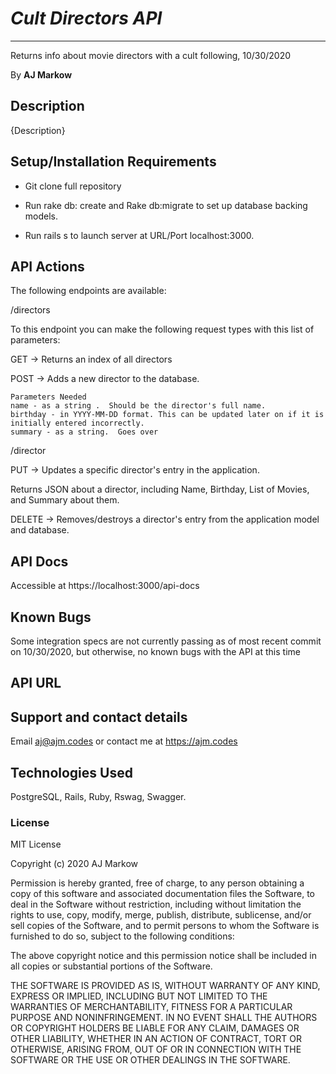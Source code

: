 # _Cult Directors API_

---

Returns info about movie directors with a cult following, 10/30/2020

By **AJ Markow**

## Description

{Description}

## Setup/Installation Requirements

- Git clone full repository

- Run rake db: create and Rake db:migrate to set up database backing models.

- Run rails s to launch server at URL/Port localhost:3000.

## API Actions

The following endpoints are available:

/directors

To this endpoint you can make the following request types with this list of parameters:

GET -> Returns an index of all directors

POST -> Adds a new director to the database.

    Parameters Needed
    name - as a string .  Should be the director's full name.
    birthday - in YYYY-MM-DD format. This can be updated later on if it is initially entered incorrectly.
    summary - as a string.  Goes over

/director

PUT -> Updates a specific director's entry in the application.

Returns JSON about a director, including Name, Birthday, List of Movies, and Summary about them.

DELETE -> Removes/destroys a director's entry from the application model and database.

## API Docs

Accessible at https://localhost:3000/api-docs

## Known Bugs

Some integration specs are not currently passing as of most recent commit on 10/30/2020, but otherwise, no known bugs with the API at this time

## API URL

## Support and contact details

Email aj@ajm.codes or contact me at https://ajm.codes

## Technologies Used

PostgreSQL, Rails, Ruby, Rswag, Swagger.

### License

MIT License

Copyright (c) 2020 AJ Markow

Permission is hereby granted, free of charge, to any person obtaining a copy
of this software and associated documentation files the Software, to deal
in the Software without restriction, including without limitation the rights
to use, copy, modify, merge, publish, distribute, sublicense, and/or sell
copies of the Software, and to permit persons to whom the Software is
furnished to do so, subject to the following conditions:

The above copyright notice and this permission notice shall be included in all
copies or substantial portions of the Software.

THE SOFTWARE IS PROVIDED AS IS, WITHOUT WARRANTY OF ANY KIND, EXPRESS OR
IMPLIED, INCLUDING BUT NOT LIMITED TO THE WARRANTIES OF MERCHANTABILITY,
FITNESS FOR A PARTICULAR PURPOSE AND NONINFRINGEMENT. IN NO EVENT SHALL THE
AUTHORS OR COPYRIGHT HOLDERS BE LIABLE FOR ANY CLAIM, DAMAGES OR OTHER
LIABILITY, WHETHER IN AN ACTION OF CONTRACT, TORT OR OTHERWISE, ARISING FROM,
OUT OF OR IN CONNECTION WITH THE SOFTWARE OR THE USE OR OTHER DEALINGS IN THE
SOFTWARE.
